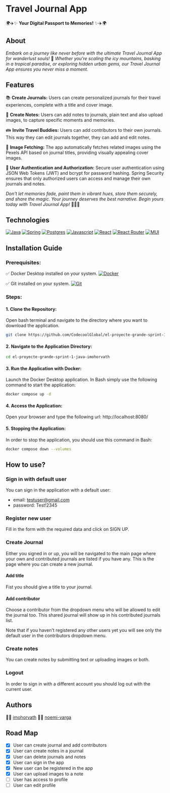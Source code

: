 # Travel Journal App
🌍✈️✨ **Your Digital Passport to Memories!** ✨✈️🌍

## About

*Embark on a journey like never before with the ultimate Travel Journal App for wanderlust souls!* 🌟 *Whether you're scaling the icy mountains, basking in a tropical paradise, or exploring hidden urban gems, our Travel Journal App ensures you never miss a moment.*

## Features

📚 **Create Journals:** Users can create personalized journals for their travel experiences, complete with a title and cover image.

📝 **Create Notes:** Users can add notes to journals, plain text and also upload images, to capture specific moments and memories.

👪 **Invite Travel Buddies:** Users can add contributors to their own journals. This way they can edit journals together, they can add and edit notes.

🌆 **Image Fetching:** The app automatically fetches related images using the Pexels API based on journal titles, providing visually appealing cover images.

📲 **User Authentication and Authorization:** Secure user authentication using JSON Web Tokens (JWT) and bcrypt for password hashing. Spring Security ensures that only authorized users can access and manage their own journals and notes.

*Don't let memories fade, paint them in vibrant hues, store them securely, and share the magic. Your journey deserves the best narrative. Begin yours today with Travel Journal App!* 🌄📖✨

## Technologies

[![Java][Java]][Java-url]
[![Spring][Spring]][Spring-url]
[![Postgres][Postgres]][Postgres-url]
[![Javascript][Javascript]][Javascript-url]
[![React][React.js]][React-url]
[![React Router][React Router]][React Router-url]
[![MUI][MUI]][MUI-url]

## Installation Guide

### Prerequisites:

✅ Docker Desktop installed on your system. [![Docker][Docker]][Docker-url]

✅ Git installed on your system. [![Git][Git]][Git-url]

### Steps:

#### 1.  Clone the Repository:

Open bash terminal and navigate to the directory where you want to download the application.

```bash
git clone https://github.com/CodecoolGlobal/el-proyecte-grande-sprint-1-java-imohorvath.git
```

#### 2.  Navigate to the Application Directory:

```bash
cd el-proyecte-grande-sprint-1-java-imohorvath
```

#### 3. Run the Application with Docker:

Launch the Docker Desktop application.
In Bash simply use the following command to start the application:

```bash
docker compose up -d
```

#### 4. Access the Application:

Open your browser and type the following url: http://localhost:8080/

#### 5. Stopping the Application:

In order to stop the application, you should use this command in Bash:

```bash
docker compose down --volumes
```

## How to use?

### Sign in with default user

You can sign in the application with a default user:
- email: testuser@gmail.com
- password: Test!2345 

### Register new user

Fill in the form with the required data and click on SIGN UP.

### Create Journal

Either you signed in or up, you will be navigated to the main page where your own and contributed journals are listed if you have any.
This is the page where you can create a new journal. 

#### Add title

Fist you should give a title to your journal.

#### Add contributor

Choose a contributor from the dropdown menu who will be allowed to edit the journal too. This shared journal will show up in his contributed journals list.

Note that if you haven't registered any other users yet you will see only the default user in the contributors dropdown menu.

### Create notes

You can create notes by submitting text or uploading images or both.

### Logout
In order to sign in with a different account you should log out with the current user.

## Authors

👩‍🦰 [imohorvath](https://github.com/imohorvath) 👱‍♀️ [noemi-varga](https://github.com/noemi-varga)

## Road Map

- [X] User can create journal and add contributors
- [X] User can create notes in a journal
- [X] User can delete journals and notes
- [X] User can sign in the app
- [X] New user can be registered in the app
- [X] User can upload images to a note
- [ ] User has access to profile
- [ ] User can edit profile

<!-- Badge links -->
[Java]: https://img.shields.io/badge/java-%23ED8B00.svg?style=for-the-badge&logo=openjdk&logoColor=white
[Spring]: https://img.shields.io/badge/spring-%236DB33F.svg?style=for-the-badge&logo=spring&logoColor=white
[Postgres]: https://img.shields.io/badge/postgres-%23316192.svg?style=for-the-badge&logo=postgresql&logoColor=white
[JavaScript]: https://img.shields.io/badge/javascript-%23323330.svg?style=for-the-badge&logo=javascript&logoColor=%23F7DF1E
[React.js]: https://img.shields.io/badge/React-20232A?style=for-the-badge&logo=react&logoColor=61DAFB
[React Router]: https://img.shields.io/badge/React_Router-CA4245?style=for-the-badge&logo=react-router&logoColor=white
[MUI]: https://img.shields.io/badge/MUI-%230081CB.svg?style=for-the-badge&logo=mui&logoColor=white
[Docker]: https://img.shields.io/badge/docker-%230db7ed.svg?style=plastic&logo=docker&logoColor=white
[Git]: https://img.shields.io/badge/git-%23F05033.svg?style=plastic&logo=git&logoColor=white

<!-- Project url -->
[Java-url]: https://docs.oracle.com/en/java/javase/17/ 
[Spring-url]: https://spring.io/
[Postgres-url]: https://www.postgresql.org/
[JavaScript-url]: https://developer.mozilla.org/en-US/docs/Web/JavaScript
[React-url]: https://reactjs.org/
[React Router-url]: https://reactrouter.com/en/main 
[MUI-url]: https://mui.com/
[Docker-url]: https://docs.docker.com/get-docker/
[Git-url]: https://git-scm.com/downloads